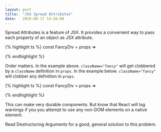 ```yaml
---
layout: post
title:  "JSX Spread Attributes"
date:   2016-08-17 14:26:00
---
```


Spread Attributes is a feature of JSX. It provides a convenient way to pass each property of an object as JSX attribute.

{% highlight ts %}
const FancyDiv = props =>
  <div className="fancy" {...props} />
{% endhighlight %}

Order matters. In the example above. `className="fancy"` will get clobbered by a `className` definition in `props`. In the example below. `className="fancy"` will clobber any definition in `props`.

{% highlight ts %}
const FancyDiv = props =>
  <div {...props} className="fancy" />
{% endhighlight %}

This can make very durable components. But know that React will log warnings if you you attempt to use any non-DOM elements on a native element.

Read Destructuring Arguments for a good, general solution to this problem.